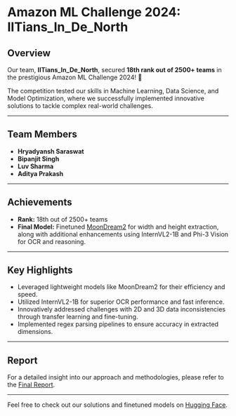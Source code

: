 # Amazon ML Challenge 2024: IITians_In_De_North

## Overview
Our team, **IITians_In_De_North**, secured **18th rank out of 2500+ teams** in the prestigious Amazon ML Challenge 2024! 🎉

The competition tested our skills in Machine Learning, Data Science, and Model Optimization, where we successfully implemented innovative solutions to tackle complex real-world challenges.

---

## Team Members
- **Hryadyansh Saraswat**
- **Bipanjit Singh**
- **Luv Sharma**
- **Aditya Prakash**

---

## Achievements
- **Rank:** 18th out of 2500+ teams
- **Final Model:** Finetuned [MoonDream2](https://huggingface.co/Meghnad/moondream2-dimextract-ft-464-10) for width and height extraction, along with additional enhancements using InternVL2-1B and Phi-3 Vision for OCR and reasoning.

---

## Key Highlights
- Leveraged lightweight models like MoonDream2 for their efficiency and speed.
- Utilized InternVL2-1B for superior OCR performance and fast inference.
- Innovatively addressed challenges with 2D and 3D data inconsistencies through transfer learning and fine-tuning.
- Implemented regex parsing pipelines to ensure accuracy in extracted dimensions.

---

## Report
For a detailed insight into our approach and methodologies, please refer to the [Final Report](IITians_In_De_North_Final_Report.pdf).

---

Feel free to check out our solutions and finetuned models on [Hugging Face](https://huggingface.co/Meghnad).
